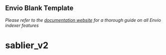 ## Envio Blank Template

*Please refer to the [documentation website](https://docs.envio.dev) for a thorough guide on all Envio indexer features*
# sablier_v2
